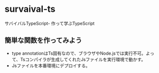 # survaival-ts
サバイバルTypeScript- 作って学ぶTypeScript

## 簡単な関数を作ってみよう
- type annotationはTs固有なので、ブラウザやNode.jsでは実行不可。よって、Tsコンパイラが生成してくれたJsファイルを実行環境で動かす。
- Jsファイルを本番環境にデプロイする。
